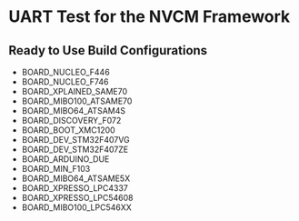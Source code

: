 # UART Test for the NVCM Framework

## Ready to Use Build Configurations

* BOARD_NUCLEO_F446
* BOARD_NUCLEO_F746
* BOARD_XPLAINED_SAME70
* BOARD_MIBO100_ATSAME70
* BOARD_MIBO64_ATSAM4S
* BOARD_DISCOVERY_F072
* BOARD_BOOT_XMC1200
* BOARD_DEV_STM32F407VG
* BOARD_DEV_STM32F407ZE
* BOARD_ARDUINO_DUE
* BOARD_MIN_F103
* BOARD_MIBO64_ATSAME5X
* BOARD_XPRESSO_LPC4337
* BOARD_XPRESSO_LPC54608
* BOARD_MIBO100_LPC546XX